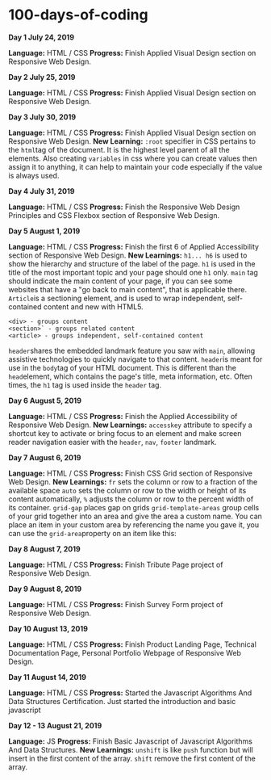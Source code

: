 
# 100-days-of-coding

**Day 1 July 24, 2019**

**Language:** HTML / CSS
**Progress:** Finish Applied Visual Design section on Responsive Web Design. 

**Day 2 July 25, 2019**

**Language:** HTML / CSS
**Progress:** Finish Applied Visual Design section on Responsive Web Design. 

**Day 3 July 30, 2019**

**Language:** HTML / CSS
**Progress:** Finish Applied Visual Design section on Responsive Web Design. 
**New Learning:** `:root` specifier in CSS pertains to the `html`tag of the document. It is the highest level parent of all the elements. Also creating `variables` in css where you can create values then assign it to anything, it can help to maintain your code especially if the value is always used.

**Day 4 July 31, 2019**

**Language:** HTML / CSS
**Progress:** Finish the Responsive Web Design Principles and CSS Flexbox section of Responsive Web Design. 

**Day 5 August 1, 2019**

**Language:** HTML / CSS
**Progress:** Finish the first 6 of Applied Accessibility section of Responsive Web Design. 
**New Learnings:** `h1... h6` is used to show the hierarchy and structure of the label of the page. `h1` is used in the title of the most important topic and your page should one `h1` only.   `main` tag should indicate the main content of your page, if you can see some websites that have a "go back to main content",  that is applicable there. `Article`is a sectioning element, and is used to wrap independent, self-contained content and new with HTML5.
```
<div> - groups content  
<section>` - groups related content  
<article> - groups independent, self-contained content
```
`header`shares the embedded landmark feature you saw with  `main`, allowing assistive technologies to quickly navigate to that content.
`header`is meant for use in the  `body`tag of your HTML document. This is different than the  `head`element, which contains the page's title, meta information, etc. Often times, the `h1` tag is used inside the `header` tag.

**Day 6 August 5, 2019**

**Language:** HTML / CSS
**Progress:** Finish the Applied Accessibility of Responsive Web Design. 
**New Learnings:** `accesskey` attribute to specify a shortcut key to activate or bring focus to an element and make screen reader navigation easier with the `header`, `nav`, `footer` landmark.

**Day 7 August 6, 2019**

**Language:** HTML / CSS
**Progress:** Finish CSS Grid section of Responsive Web Design. 
**New Learnings:** 
`fr` sets the column or row to a fraction of the available space
`auto` sets the column or row to the width or height of its content automatically,
`%` adjusts the column or row to the percent width of its container.
`grid-gap` places gap on grids
`grid-template-areas` group cells of your grid together into an area and give the area a custom name. You can place an item in your custom area by referencing the name you gave it, you can use the `grid-area`property on an item like this:

**Day 8 August 7, 2019**

**Language:** HTML / CSS
**Progress:** Finish Tribute Page project of Responsive Web Design.

**Day 9 August 8, 2019**

**Language:** HTML / CSS
**Progress:** Finish Survey Form project of Responsive Web Design.

**Day 10 August 13, 2019**

**Language:** HTML / CSS
**Progress:** Finish Product Landing Page, Technical Documentation Page, Personal Portfolio Webpage of Responsive Web Design.

**Day 11 August 14, 2019**

**Language:** HTML / CSS
**Progress:** Started the Javascript Algorithms And Data Structures Certification. Just started the introduction and basic javascript

**Day 12 - 13 August 21, 2019**

**Language:** JS
**Progress:** Finish Basic Javascript of Javascript Algorithms And Data Structures.
**New Learnings:** `unshift` is like `push` function but will insert in the first content of the array. `shift` remove the first content of the array.

